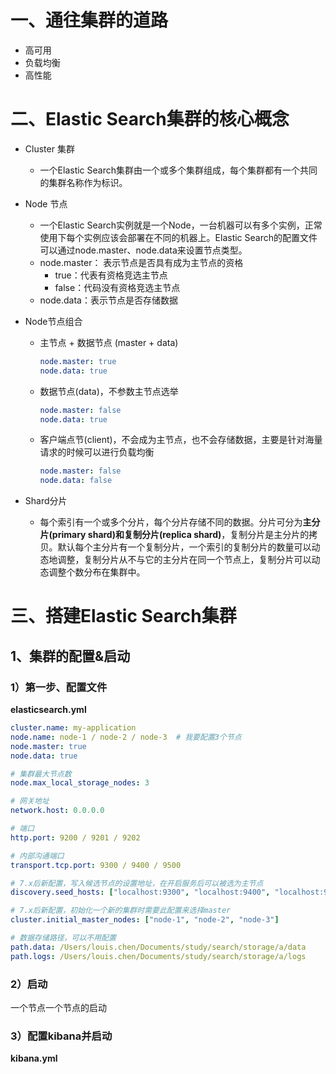 # 一、通往集群的道路

- 高可用
- 负载均衡
- 高性能

# 二、Elastic Search集群的核心概念

* Cluster 集群
  
  * 一个Elastic Search集群由一个或多个集群组成，每个集群都有一个共同的集群名称作为标识。
* Node 节点
  * 一个Elastic Search实例就是一个Node，一台机器可以有多个实例，正常使用下每个实例应该会部署在不同的机器上。Elastic Search的配置文件可以通过node.master、node.data来设置节点类型。
  * node.master： 表示节点是否具有成为主节点的资格
    * true：代表有资格竞选主节点
    * false：代码没有资格竞选主节点
  * node.data：表示节点是否存储数据

* Node节点组合

  * 主节点 + 数据节点 (master + data)

    ```yaml
    node.master: true
    node.data: true
    ```

  * 数据节点(data)，不参数主节点选举

    ```yaml
    node.master: false
    node.data: true
    ```

  * 客户端点节(client)，不会成为主节点，也不会存储数据，主要是针对海量请求的时候可以进行负载均衡

    ```yaml
    node.master: false
    node.data: false
    ```

* Shard分片
  
  * 每个索引有一个或多个分片，每个分片存储不同的数据。分片可分为**主分片(primary shard)**和**复制分片(replica shard)**，复制分片是主分片的拷贝。默认每个主分片有一个复制分片，一个索引的复制分片的数量可以动态地调整，复制分片从不与它的主分片在同一个节点上，复制分片可以动态调整个数分布在集群中。

# 三、搭建Elastic Search集群

## 1、集群的配置&启动

### 1）第一步、配置文件

**elasticsearch.yml**

```yaml
cluster.name: my-application
node.name: node-1 / node-2 / node-3  # 我要配置3个节点
node.master: true
node.data: true

# 集群最大节点数
node.max_local_storage_nodes: 3

# 网关地址
network.host: 0.0.0.0

# 端口
http.port: 9200 / 9201 / 9202

# 内部沟通端口
transport.tcp.port: 9300 / 9400 / 9500

# 7.x后新配置，写入候选节点的设置地址，在开启服务后可以被选为主节点
discovery.seed_hosts: ["localhost:9300", "localhost:9400", "localhost:9500"]

# 7.x后新配置，初始化一个新的集群时需要此配置来选择master
cluster.initial_master_nodes: ["node-1", "node-2", "node-3"]

# 数据存储路径，可以不用配置
path.data: /Users/louis.chen/Documents/study/search/storage/a/data
path.logs: /Users/louis.chen/Documents/study/search/storage/a/logs
```

### 2）启动

一个节点一个节点的启动

### 3）配置kibana并启动

**kibana.yml**

